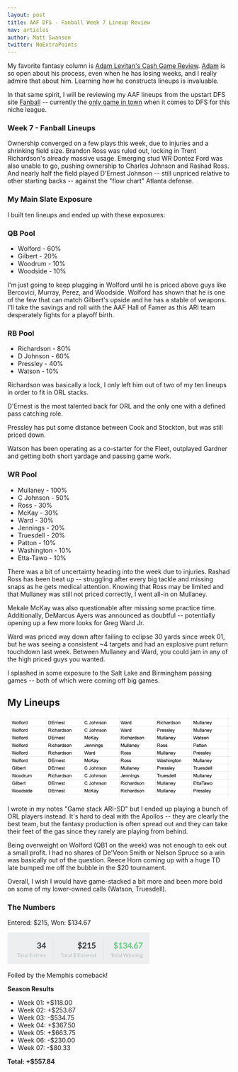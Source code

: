 ```yaml
---
layout: post
title: AAF DFS - Fanball Week 7 Lineup Review
nav: articles
author: Matt Swanson
twitter: NoExtraPoints
---
```


My favorite fantasy column is [Adam Levitan's Cash Game Review](https://www.draftkings.com/playbook/nfl/fantasy-football-adam-levitans-week-17-cash-game-review). [Adam](https://twitter.com/adamlevitan) is so open about his process, even when he has losing weeks, and I really admire that about him. Learning how he constructs lineups is invaluable.

In that same spirit, I will be reviewing my AAF lineups from the upstart DFS site [Fanball](https://www.fanball.com) -- currently the [only game in town](/ultimate-guide-to-aaf-fantasy) when it comes to DFS for this niche league.

<h3 class="team-header aaf-header">Week 7 - Fanball Lineups</h3>

Ownership converged on a few plays this week, due to injuries and a shrinking field size. Brandon Ross was ruled out, locking in Trent Richardson's already massive usage. Emerging stud WR Dontez Ford was also unable to go, pushing ownership to Charles Johnson and Rashad Ross. And nearly half the field played D'Ernest Johnson -- still unpriced relative to other starting backs -- against the "flow chart" Atlanta defense.

<h3 class="aaf-header-small">My Main Slate Exposure</h3>

I built ten lineups and ended up with these exposures:

### QB Pool

- Wolford - 60%
- Gilbert - 20%
- Woodrum - 10%
- Woodside - 10%

I'm just going to keep plugging in Wolford until he is priced above guys like Bercovici, Murray, Perez, and Woodside. Wolford has shown that he is one of the few that can match Gilbert's upside and he has a stable of weapons. I'll take the savings and roll with the AAF Hall of Famer as this ARI team desperately fights for a playoff birth.

### RB Pool

- Richardson - 80%
- D Johnson - 60%
- Pressley - 40%
- Watson - 10%

Richardson was basically a lock, I only left him out of two of my ten lineups in order to fit in ORL stacks.

D'Ernest is the most talented back for ORL and the only one with a defined pass catching role.

Pressley has put some distance between Cook and Stockton, but was still priced down.

Watson has been operating as a co-starter for the Fleet, outplayed Gardner and getting both short yardage and passing game work.

### WR Pool

- Mullaney - 100%
- C Johnson - 50%
- Ross - 30%
- McKay - 30%
- Ward - 30%
- Jennings - 20%
- Truesdell - 20%
- Patton - 10%
- Washington - 10%
- Etta-Tawo - 10%

There was a bit of uncertainty heading into the week due to injuries. Rashad Ross has been beat up -- struggling after every big tackle and missing snaps as he gets medical attention. Knowing that Ross may be limited and that Mullaney was still not priced correctly, I went all-in on Mullaney.

Mekale McKay was also questionable after missing some practice time. Additionally, DeMarcus Ayers was announced as doubtful -- potentially opening up a few more looks for Greg Ward Jr. 

Ward was priced way down after failing to eclipse 30 yards since week 01, but he was seeing a consistent ~4 targets and had an explosive punt return touchdown last week. Between Mullaney and Ward, you could jam in any of the high priced guys you wanted.

I splashed in some exposure to the Salt Lake and Birmingham passing games -- both of which were coming off big games.

## My Lineups

![](/images/fanball-week-7-lineups.png)

I wrote in my notes "Game stack ARI-SD" but I ended up playing a bunch of ORL players instead. It's hard to deal with the Apollos -- they are clearly the best team, but the fantasy production is often spread out and they can take their feet of the gas since they rarely are playing from behind.

Being overweight on Wolford (QB1 on the week) was not enough to eek out a small profit. I had no shares of De'Veon Smith or Nelson Spruce so a win was basically out of the question. Reece Horn coming up with a huge TD late bumped me off the bubble in the $20 tournament.

Overall, I wish I would have game-stacked a bit more and been more bold on some of my lower-owned calls (Watson, Truesdell).

<h3 class="aaf-header-small">The Numbers</h3>

Entered: $215, Won: $134.67

![](/images/fanball-week-7-results.png)

Foiled by the Memphis comeback!

**Season Results**

- Week 01: +\$118.00
- Week 02: +\$253.67
- Week 03: -\$534.75
- Week 04: +\$367.50
- Week 05: +\$663.75
- Week 06: -\$230.00
- Week 07: -\$80.33

**Total: +\$557.84**
